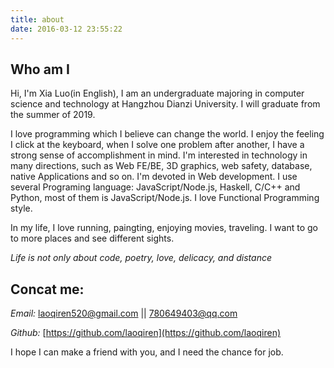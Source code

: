 ```yaml
---
title: about
date: 2016-03-12 23:55:22
---
```


## Who am I

Hi, I'm Xia Luo(in English), I am an undergraduate majoring in computer science and technology at Hangzhou Dianzi University. I will graduate from the summer of 2019. 

I love programming which I believe can change the world. I enjoy the feeling I click at the keyboard, when I solve one problem after another, I have a strong sense of accomplishment in mind. I'm interested in technology in many directions, such as Web FE/BE, 3D graphics, web safety, database, native Applications and so on. I'm devoted in Web development. I use several Programing language: JavaScript/Node.js, Haskell, C/C++ and Python, most of them is JavaScript/Node.js. I love Functional Programming style.

In my life, I love running, paingting, enjoying movies, traveling. I want to go to more places and see different sights.

*Life is not only about code, poetry, love, delicacy, and distance*

## Concat me:

*Email:*  laoqiren520@gmail.com  ||  780649403@qq.com

*Github:*  [https://github.com/laoqiren](https://github.com/laoqiren)

I hope I can make a friend with you, and I need the chance for job.
